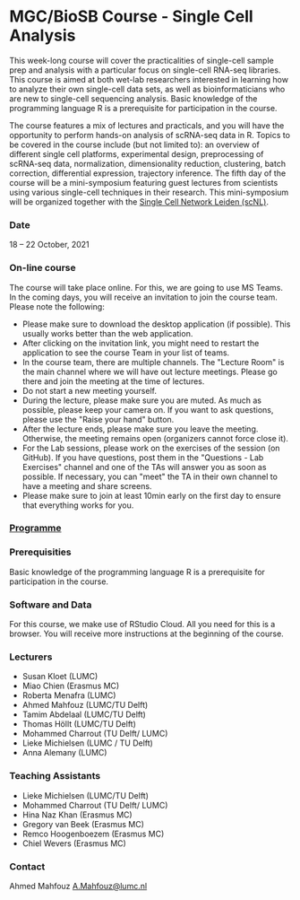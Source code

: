 # MGC/BioSB Course - Single Cell Analysis

This week-long course will cover the practicalities of single-cell sample prep and analysis with a particular focus on single-cell RNA-seq libraries. This course is aimed at both wet-lab researchers interested in learning how to analyze their own single-cell data sets, as well as bioinformaticians who are new to single-cell sequencing analysis. Basic knowledge of the programming language R is a prerequisite for participation in the course.

The course features a mix of lectures and practicals, and you will have the opportunity to perform hands-on analysis of scRNA-seq data in R. Topics to be covered in the course include (but not limited to): an overview of different single cell platforms, experimental design, preprocessing of scRNA-seq data, normalization, dimensionality reduction, clustering, batch correction, differential expression, trajectory inference. The fifth day of the course will be a mini-symposium featuring guest lectures from scientists using various single-cell techniques in their research. This mini-symposium will be organized together with the [Single Cell Network Leiden (scNL)](https://www.singlecell.nl/home).

### Date
18 – 22 October, 2021

### On-line course
The course will take place online. For this, we are going to use MS Teams. In the coming days, you will receive an invitation to join the course team. Please note the following:
- Please make sure to download the desktop application (if possible). This usually works better than the web application.
- After clicking on the invitation link, you might need to restart the application to see the course Team in your list of teams.
- In the course team, there are multiple channels. The "Lecture Room" is the main channel where we will have out lecture meetings. Please go there and join the meeting at the time of lectures.
- Do not start a new meeting yourself.
- During the lecture, please make sure you are muted. As much as possible, please keep your camera on. If you want to ask questions, please use the "Raise your hand" button.
- After the lecture ends, please make sure you leave the meeting. Otherwise, the meeting remains open (organizers cannot force close it).
- For the Lab sessions, please work on the exercises of the session (on GitHub). If you have questions, post them in the "Questions - Lab Exercises" channel and one of the TAs will answer you as soon as possible. If necessary, you can "meet" the TA in their own channel to have a meeting and share screens.
- Please make sure to join at least 10min early on the first day to ensure that everything works for you.

### [Programme](Programme.md)

### Prerequisities
Basic knowledge of the programming language R is a prerequisite for participation in the course.

### Software and Data
For this course, we make use of RStudio Cloud. All you need for this is a browser. You will receive more instructions at the beginning of the course.

### Lecturers
- Susan Kloet (LUMC)
- Miao Chien (Erasmus MC)
- Roberta Menafra (LUMC)
- Ahmed Mahfouz (LUMC/TU Delft)
- Tamim Abdelaal (LUMC/TU Delft)
- Thomas Höllt (LUMC/TU Delft)
- Mohammed Charrout (TU Delft/ LUMC)
- Lieke Michielsen (LUMC / TU Delft)
- Anna Alemany (LUMC)

### Teaching Assistants
- Lieke Michielsen (LUMC/TU Delft)
- Mohammed Charrout (TU Delft/ LUMC)
- Hina Naz Khan (Erasmus MC)
- Gregory van Beek (Erasmus MC)
- Remco Hoogenboezem (Erasmus MC)
- Chiel Wevers (Erasmus MC)

### Contact
Ahmed Mahfouz <A.Mahfouz@lumc.nl>
